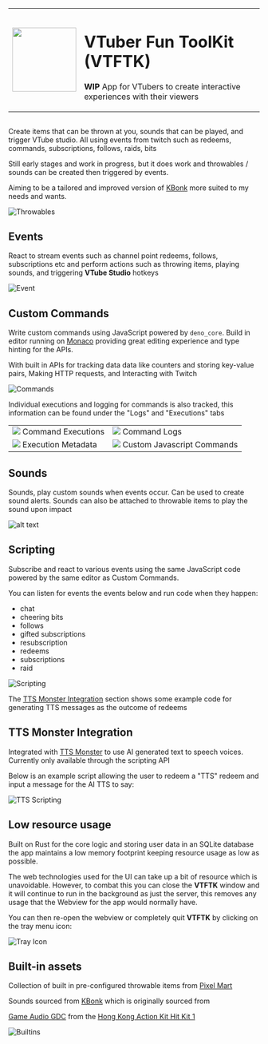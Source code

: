 <table>
<tr>
<td><img src="./app-icon.png" width="128px" height="auto" > 
</td>
<td>
<h1>VTuber Fun ToolKit (VTFTK)</h1>
<p><b>WIP</b> App for VTubers to create interactive experiences with their viewers
</p>
</td>
</tr>
</table>

## 

Create items that can be thrown at you, sounds that can be played, and trigger VTube studio. All using events from twitch such as redeems, commands, subscriptions, follows, raids, bits

Still early stages and work in progress, but it does work and throwables / sounds can be created then triggered by events.

Aiming to be a tailored and improved version of [KBonk](https://github.com/typeou/karasubonk) more suited to my needs and wants.

![Throwables](./docs/items.png)

## Events

React to stream events such as channel point redeems, follows, subscriptions etc and perform actions such as throwing items, playing sounds, and triggering **VTube Studio** hotkeys

![Event](./docs/events.png)

## Custom Commands

Write custom commands using JavaScript powered by `deno_core`.  Build in editor running on [Monaco](https://microsoft.github.io/monaco-editor/) providing great editing experience and type hinting for the APIs.

With built in APIs for tracking data data like counters and storing key-value pairs, Making HTTP requests, and Interacting with Twitch


![Commands](./docs/commands.png)

Individual executions and logging for commands is also tracked, this information can be found under the "Logs" and "Executions" tabs

<table>
<tr>
<td><img src="./docs/command-executions.png"  > Command Executions </td>
<td><img src="./docs/command-logs.png"  > Command Logs</td>
</tr><tr>
<td><img src="./docs/command-metadata.png"  > Execution Metadata </td>
<td><img src="./docs/commands.png"  > Custom Javascript Commands </td>
</tr>
</table>

## Sounds 

Sounds, play custom sounds when events occur. Can be used to create sound alerts. Sounds can also be attached to throwable items to
play the sound upon impact

![alt text](./docs/sounds.png)

## Scripting 

Subscribe and react to various events using the same JavaScript code powered by the same editor as Custom Commands.

You can listen for events the events below and run code when they happen:

- chat
- cheering bits
- follows
- gifted subscriptions
- resubscription
- redeems
- subscriptions
- raid

![Scripting](./docs/scripting.png)

The [TTS Monster Integration](#tts-monster-integration) section shows some example code for generating TTS messages as the outcome of redeems



## TTS Monster Integration

Integrated with [TTS Monster](https://tts.monster/) to use AI generated text to speech voices. Currently only available through the scripting API

Below is an example script allowing the user to redeem a "TTS" redeem and input a message for the AI TTS to say:

![TTS Scripting](./docs/tts-scripting.png)

## Low resource usage

Built on Rust for the core logic and storing user data in an SQLite database the app maintains a low memory footprint keeping resource usage as low as possible.

The web technologies used for the UI can take up a bit of resource which is unavoidable. However, to combat this you can close the **VTFTK** window and it will continue to run in the background as just the server, this removes any usage that the Webview for the app
would normally have.

You can then re-open the webview or completely quit **VTFTK** by clicking on the tray menu icon:

![Tray Icon](./docs/tray-icon.png)


## Built-in assets

Collection of built in pre-configured throwable items from [Pixel Mart](https://ghostpixxells.itch.io/pixel-mart)

Sounds sourced from [KBonk](https://github.com/typeou/karasubonk) which is originally sourced from 

[Game Audio GDC](https://sonniss.com/gameaudiogdc) from the [Hong Kong Action Kit Hit Kit 1](http://www.sonniss.com/sound-effects/hong-kong-action-kit-hit-kit-1/)


![Builtins](./docs/items.png)



